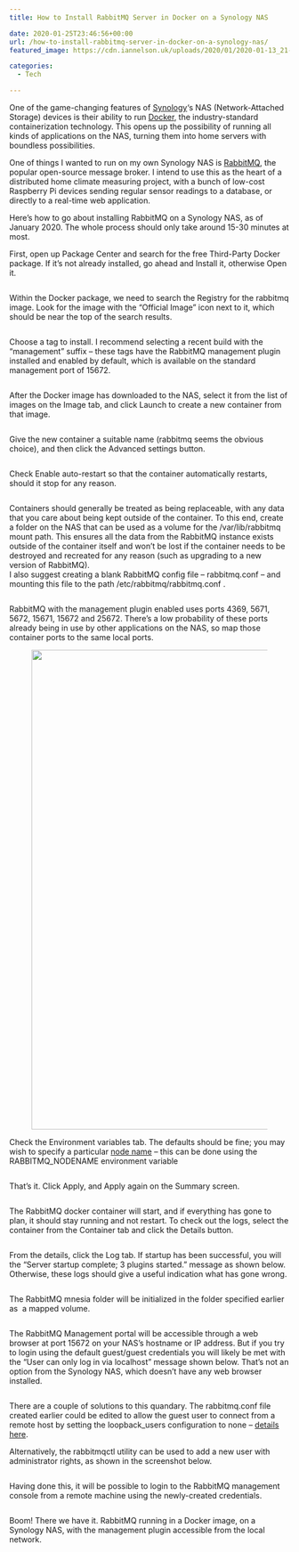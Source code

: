 ```yaml
---
title: How to Install RabbitMQ Server in Docker on a Synology NAS

date: 2020-01-25T23:46:56+00:00
url: /how-to-install-rabbitmq-server-in-docker-on-a-synology-nas/
featured_image: https://cdn.iannelson.uk/uploads/2020/01/2020-01-13_21-25-45-1.png

categories:
  - Tech

---
```

One of the game-changing features of [Synology][1]&#8216;s NAS (Network-Attached Storage) devices is their ability to run [Docker][2], the industry-standard containerization technology. This opens up the possibility of running all kinds of applications on the NAS, turning them into home servers with boundless possibilities.

One of things I wanted to run on my own Synology NAS is [RabbitMQ][3], the popular open-source message broker. I intend to use this as the heart of a distributed home climate measuring project, with a bunch of low-cost Raspberry Pi devices sending regular sensor readings to a database, or directly to a real-time web application.

Here’s how to go about installing RabbitMQ on a Synology NAS, as of January 2020. The whole process should only take around 15-30 minutes at most.

First, open up Package Center and search for the free Third-Party Docker package. If it’s not already installed, go ahead and Install it, otherwise Open it.

<div class="wp-block-image">
  <figure class="aligncenter"><a href="https://cdn.iannelson.uk/uploads/2023/08/2020-01-13_20-48-59-3.png"><img decoding="async" src="https://cdn.iannelson.uk/uploads/2023/08/2020-01-13_20-48-59-3.png" alt="" /></a></figure>
</div>

Within the Docker package, we need to search the Registry for the rabbitmq image. Look for the image with the &#8220;Official Image&#8221; icon next to it, which should be near the top of the search results.

<div class="wp-block-image">
  <figure class="aligncenter"><a href="https://cdn.iannelson.uk/uploads/2023/08/2020-01-13_20-50-09-1.png"><img decoding="async" src="https://cdn.iannelson.uk/uploads/2023/08/2020-01-13_20-50-09-1.png" alt="" /></a></figure>
</div>

Choose a tag to install. I recommend selecting a recent build with the &#8220;management&#8221; suffix &#8211; these tags have the RabbitMQ management plugin installed and enabled by default, which is available on the standard management port of 15672.

<div class="wp-block-image">
  <figure class="aligncenter"><a href="https://cdn.iannelson.uk/uploads/2023/08/2020-01-13_20-51-02.png"><img decoding="async" src="https://cdn.iannelson.uk/uploads/2023/08/2020-01-13_20-51-02.png" alt="" /></a></figure>
</div>

After the Docker image has downloaded to the NAS, select it from the list of images on the Image tab, and click Launch to create a new container from that image.

<div class="wp-block-image">
  <figure class="aligncenter"><a href="https://cdn.iannelson.uk/uploads/2023/08/2020-01-13_20-52-08.png"><img decoding="async" src="https://cdn.iannelson.uk/uploads/2023/08/2020-01-13_20-52-08.png" alt="" /></a></figure>
</div>

Give the new container a suitable name (rabbitmq seems the obvious choice), and then click the Advanced settings button.

<div class="wp-block-image">
  <figure class="aligncenter"><a href="https://cdn.iannelson.uk/uploads/2023/08/2020-01-13_20-52-43.png"><img decoding="async" src="https://cdn.iannelson.uk/uploads/2023/08/2020-01-13_20-52-43.png" alt="" /></a></figure>
</div>

Check Enable auto-restart so that the container automatically restarts, should it stop for any reason.

<div class="wp-block-image">
  <figure class="aligncenter"><a href="https://cdn.iannelson.uk/uploads/2023/08/2020-01-13_20-53-11-1.png"><img decoding="async" src="https://cdn.iannelson.uk/uploads/2023/08/2020-01-13_20-53-11-1.png" alt="" /></a></figure>
</div>

Containers should generally be treated as being replaceable, with any data that you care about being kept outside of the container. To this end, create a folder on the NAS that can be used as a volume for the /var/lib/rabbitmq mount path. This ensures all the data from the RabbitMQ instance exists outside of the container itself and won’t be lost if the container needs to be destroyed and recreated for any reason (such as upgrading to a new version of RabbitMQ).  
I also suggest creating a blank RabbitMQ config file &#8211; rabbitmq.conf &#8211; and mounting this file to the path /etc/rabbitmq/rabbitmq.conf .

<div class="wp-block-image">
  <figure class="aligncenter"><a href="https://cdn.iannelson.uk/uploads/2023/08/2020-01-13_20-56-21.png"><img decoding="async" src="https://cdn.iannelson.uk/uploads/2023/08/2020-01-13_20-56-21.png" alt="" /></a></figure>
</div>

RabbitMQ with the management plugin enabled uses ports 4369, 5671, 5672, 15671, 15672 and 25672. There’s a low probability of these ports already being in use by other applications on the NAS, so map those container ports to the same local ports.<figure class="wp-block-image size-large">

[<img loading="lazy" decoding="async" width="1024" height="862" src="https://cdn.iannelson.uk/uploads/2023/08/1_2020-01-13_20-57-55-1024x862.png" alt="" class="wp-image-8147" srcset="https://cdn.iannelson.uk/uploads/2023/08/1_2020-01-13_20-57-55-1024x862.png 1024w, https://cdn.iannelson.uk/uploads/2023/08/1_2020-01-13_20-57-55-300x252.png 300w, https://cdn.iannelson.uk/uploads/2023/08/1_2020-01-13_20-57-55-768x646.png 768w, https://cdn.iannelson.uk/uploads/2023/08/1_2020-01-13_20-57-55.png 1181w" sizes="auto, (max-width: 1024px) 100vw, 1024px" />][4]</figure> 

Check the Environment variables tab. The defaults should be fine; you may wish to specify a particular [node name][5] &#8211; this can be done using the RABBITMQ_NODENAME environment variable

<div class="wp-block-image">
  <figure class="aligncenter"><a href="https://cdn.iannelson.uk/uploads/2023/08/2020-01-13_21-00-52.png"><img decoding="async" src="https://cdn.iannelson.uk/uploads/2023/08/2020-01-13_21-00-52.png" alt="" /></a></figure>
</div>

That’s it. Click Apply, and Apply again on the Summary screen.

<div class="wp-block-image">
  <figure class="aligncenter"><a href="https://cdn.iannelson.uk/uploads/2023/08/2020-01-13_21-01-13.png"><img decoding="async" src="https://cdn.iannelson.uk/uploads/2023/08/2020-01-13_21-01-13.png" alt="" /></a></figure>
</div>

The RabbitMQ docker container will start, and if everything has gone to plan, it should stay running and not restart. To check out the logs, select the container from the Container tab and click the Details button.

<div class="wp-block-image">
  <figure class="aligncenter"><a href="https://cdn.iannelson.uk/uploads/2023/08/2020-01-13_21-03-05.png"><img decoding="async" src="https://cdn.iannelson.uk/uploads/2023/08/2020-01-13_21-03-05.png" alt="" /></a></figure>
</div>

From the details, click the Log tab. If startup has been successful, you will the &#8220;Server startup complete; 3 plugins started.&#8221; message as shown below. Otherwise, these logs should give a useful indication what has gone wrong.

<div class="wp-block-image">
  <figure class="aligncenter"><a href="https://cdn.iannelson.uk/uploads/2023/08/2020-01-13_21-04-02-1.png"><img decoding="async" src="https://cdn.iannelson.uk/uploads/2023/08/2020-01-13_21-04-02-1.png" alt="" /></a></figure>
</div>

The RabbitMQ mnesia folder will be initialized in the folder specified earlier as &nbsp;a mapped volume.

<div class="wp-block-image">
  <figure class="aligncenter"><a href="https://cdn.iannelson.uk/uploads/2023/08/2020-01-13_21-05-05.png"><img decoding="async" src="https://cdn.iannelson.uk/uploads/2023/08/2020-01-13_21-05-05.png" alt="" /></a></figure>
</div>

The RabbitMQ Management portal will be accessible through a web browser at port 15672 on your NAS’s hostname or IP address. But if you try to login using the default guest/guest credentials you will likely be met with the &#8220;User can only log in via localhost&#8221; message shown below. That’s not an option from the Synology NAS, which doesn’t have any web browser installed.

<div class="wp-block-image">
  <figure class="aligncenter"><a href="https://cdn.iannelson.uk/uploads/2023/08/2020-01-13_21-06-24-1.png"><img decoding="async" src="https://cdn.iannelson.uk/uploads/2023/08/2020-01-13_21-06-24-1.png" alt="" /></a></figure>
</div>

There are a couple of solutions to this quandary. The rabbitmq.conf file created earlier could be edited to allow the guest user to connect from a remote host by setting the loopback_users configuration to none &#8211; [details here][6].

Alternatively, the rabbitmqctl utility can be used to add a new user with administrator rights, as shown in the screenshot below.

<div class="wp-block-image">
  <figure class="aligncenter"><a href="https://cdn.iannelson.uk/uploads/2023/08/2020-01-13_21-23-57.png"><img decoding="async" src="https://cdn.iannelson.uk/uploads/2023/08/2020-01-13_21-23-57.png" alt="" /></a></figure>
</div>

Having done this, it will be possible to login to the RabbitMQ management console from a remote machine using the newly-created credentials.

<div class="wp-block-image">
  <figure class="aligncenter"><a href="https://cdn.iannelson.uk/uploads/2023/08/2020-01-13_21-24-50.png"><img decoding="async" src="https://cdn.iannelson.uk/uploads/2023/08/2020-01-13_21-24-50.png" alt="" /></a></figure>
</div>

Boom! There we have it. RabbitMQ running in a Docker image, on a Synology NAS, with the management plugin accessible from the local network.

<div class="wp-block-image">
  <figure class="aligncenter"><a href="https://cdn.iannelson.uk/uploads/2023/08/2020-01-13_21-25-45.png"><img decoding="async" src="https://cdn.iannelson.uk/uploads/2023/08/2020-01-13_21-25-45.png" alt="" /></a></figure>
</div>

 [1]: https://www.synology.com
 [2]: https://www.docker.com/
 [3]: https://www.rabbitmq.com/
 [4]: https://cdn.iannelson.uk/uploads/2023/08/1_2020-01-13_20-57-55.png
 [5]: https://www.rabbitmq.com/cli.html#node-names
 [6]: https://www.rabbitmq.com/access-control.html#loopback-users